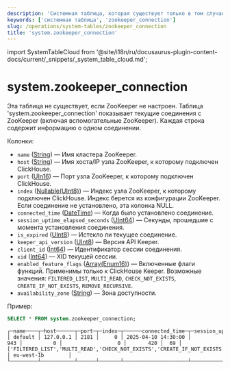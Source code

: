 ```yaml
---
description: 'Системная таблица, которая существует только в том случае, если ZooKeeper настроен. Показывает текущие соединения с ZooKeeper (включая вспомогательные ZooKeeper).'
keywords: ['системная таблица', 'zookeeper_connection']
slug: /operations/system-tables/zookeeper_connection
title: 'system.zookeeper_connection'
---
```


import SystemTableCloud from '@site/i18n/ru/docusaurus-plugin-content-docs/current/_snippets/_system_table_cloud.md';


# system.zookeeper_connection

<SystemTableCloud/>

Эта таблица не существует, если ZooKeeper не настроен. Таблица 'system.zookeeper_connection' показывает текущие соединения с ZooKeeper (включая вспомогательные ZooKeeper). Каждая строка содержит информацию о одном соединении.

Колонки:

-   `name` ([String](../../sql-reference/data-types/string.md)) — Имя кластера ZooKeeper.
-   `host` ([String](../../sql-reference/data-types/string.md)) — Имя хоста/IP узла ZooKeeper, к которому подключен ClickHouse.
-   `port` ([UIn16](../../sql-reference/data-types/int-uint.md)) — Порт узла ZooKeeper, к которому подключен ClickHouse.
-   `index` ([Nullable(UInt8)](../../sql-reference/data-types/int-uint.md)) — Индекс узла ZooKeeper, к которому подключен ClickHouse. Индекс берется из конфигурации ZooKeeper. Если соединение не установлено, эта колонка NULL.
-   `connected_time` ([DateTime](../../sql-reference/data-types/datetime.md)) — Когда было установлено соединение.
-   `session_uptime_elapsed_seconds` ([UInt64](../../sql-reference/data-types/int-uint.md)) — Секунды, прошедшие с момента установления соединения.
-   `is_expired` ([UInt8](../../sql-reference/data-types/int-uint.md)) — Истекло ли текущее соединение.
-   `keeper_api_version` ([UInt8](../../sql-reference/data-types/int-uint.md)) — Версия API Keeper.
-   `client_id` ([Int64](../../sql-reference/data-types/int-uint.md)) — Идентификатор сессии соединения.
-   `xid` ([Int64](../../sql-reference/data-types/int-uint.md)) — XID текущей сессии.
-   `enabled_feature_flags` ([Array(Enum16)](../../sql-reference/data-types/array.md)) — Включенные флаги функций. Применимы только к ClickHouse Keeper. Возможные значения: `FILTERED_LIST`, `MULTI_READ`, `CHECK_NOT_EXISTS`, `CREATE_IF_NOT_EXISTS`, `REMOVE_RECURSIVE`.
-   `availability_zone` ([String](../../sql-reference/data-types/string.md)) — Зона доступности.

Пример:

```sql
SELECT * FROM system.zookeeper_connection;
```

```text
┌─name────┬─host──────┬─port─┬─index─┬──────connected_time─┬─session_uptime_elapsed_seconds─┬─is_expired─┬─keeper_api_version─┬─client_id─┬─xid─┬─enabled_feature_flags────────────────────────────────────────────────────┬─availability_zone─┐
│ default │ 127.0.0.1 │ 2181 │     0 │ 2025-04-10 14:30:00 │                            943 │          0 │                  0 │       420 │  69 │ ['FILTERED_LIST','MULTI_READ','CHECK_NOT_EXISTS','CREATE_IF_NOT_EXISTS'] │ eu-west-1b        │
└─────────┴───────────┴──────┴───────┴─────────────────────┴────────────────────────────────┴────────────┴────────────────────┴───────────┴─────┴──────────────────────────────────────────────────────────────────────────┴───────────────────┘
```
